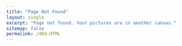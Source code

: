 ```yaml
---
title: "Page Not Found"
layout: single
excerpt: "Page not found. Your pictures are in another canvas."
sitemap: false
permalink: /404.HTML
---
```

